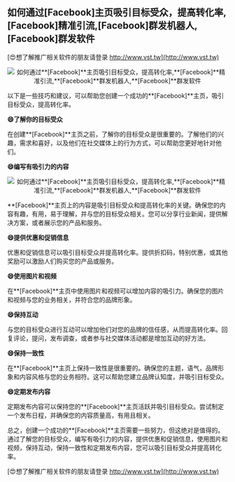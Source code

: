 ## **如何通过**[Facebook]**主页吸引目标受众，提高转化率,**[Facebook]**精准引流,**[Facebook]**群发机器人,**[Facebook]**群发软件**

[😍想了解推广相关软件的朋友请登录 http://www.vst.tw](http://www.vst.tw)

 <center><img src="https://vst.tw/MP4/tuiguang/png/6.png" alt="如何通过**[Facebook]**主页吸引目标受众，提高转化率,**[Facebook]**精准引流,**[Facebook]**群发机器人,**[Facebook]**群发软件"></center>

以下是一些技巧和建议，可以帮助您创建一个成功的**[Facebook]**主页，吸引目标受众，提高转化率。

**😄了解你的目标受众**

在创建**[Facebook]**主页之前，了解你的目标受众是很重要的。了解他们的兴趣，需求和喜好，以及他们在社交媒体上的行为方式，可以帮助您更好地针对他们。

**😄编写有吸引力的内容**

 <center><img src="https://vst.tw/MP4/tuiguang/png/5.png" alt="如何通过**[Facebook]**主页吸引目标受众，提高转化率,**[Facebook]**精准引流,**[Facebook]**群发机器人,**[Facebook]**群发软件"></center>

**[Facebook]**主页上的内容是吸引目标受众和提高转化率的关键。确保您的内容有趣，有用，易于理解，并与您的目标受众相关。您可以分享行业新闻，提供解决方案，或者展示您的产品和服务。

**😄提供优惠和促销信息**

优惠和促销信息可以吸引目标受众并提高转化率。提供折扣码，特别优惠，或其他奖励可以激励人们购买您的产品或服务。

**😄使用图片和视频**

在**[Facebook]**主页中使用图片和视频可以增加内容的吸引力。确保您的图片和视频与您的业务相关，并符合您的品牌形象。

**😄保持互动**

与您的目标受众进行互动可以增加他们对您的品牌的信任感，从而提高转化率。回复评论，提问，发布调查，或者参与社交媒体活动都是增加互动的好方法。

**😄保持一致性**

在**[Facebook]**主页上保持一致性是很重要的。确保您的主题，语气，品牌形象和内容风格与您的业务相符。这可以帮助您建立品牌认知度，并吸引目标受众。

**😄定期发布内容**

定期发布内容可以保持您的**[Facebook]**主页活跃并吸引目标受众。尝试制定一个发布日程，并确保您的内容质量高，有用且相关。

总之，创建一个成功的**[Facebook]**主页需要一些努力，但这绝对是值得的。通过了解您的目标受众，编写有吸引力的内容，提供优惠和促销信息，使用图片和视频，保持互动，保持一致性和定期发布内容，您可以吸引目标受众并提高转化率。

[😍想了解推广相关软件的朋友请登录 http://www.vst.tw](http://www.vst.tw)



